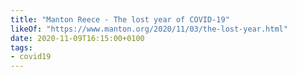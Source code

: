 ```yaml
---
title: "Manton Reece - The lost year of COVID-19"
likeOf: "https://www.manton.org/2020/11/03/the-lost-year.html"
date: 2020-11-09T16:15:00+0100
tags:
- covid19
---
```

